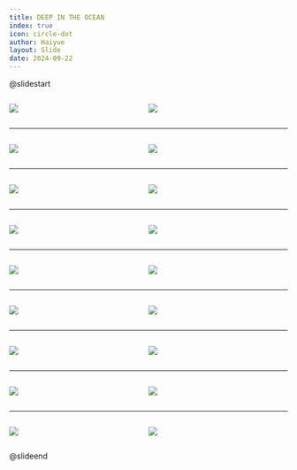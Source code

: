 ```yaml
---
title: DEEP IN THE OCEAN
index: true
icon: circle-dot
author: Haiyue
layout: Slide
date: 2024-09-22
---
```

 
@slidestart

<div style="display:flex">
<div style="flex:1">

![](https://raw.githubusercontent.com/yclord/reading/refs/heads/master/english/Level-L/DEEP%20IN%20THE%20OCEAN/001.webp)
</div>
<div style="flex:1">

![](https://raw.githubusercontent.com/yclord/reading/refs/heads/master/english/Level-L/DEEP%20IN%20THE%20OCEAN/002.webp)
</div>
</div>

---

<div style="display:flex">
<div style="flex:1">

![](https://raw.githubusercontent.com/yclord/reading/refs/heads/master/english/Level-L/DEEP%20IN%20THE%20OCEAN/003.webp)
</div>
<div style="flex:1">

![](https://raw.githubusercontent.com/yclord/reading/refs/heads/master/english/Level-L/DEEP%20IN%20THE%20OCEAN/004.webp)
</div>
</div>

---

<div style="display:flex">
<div style="flex:1">

![](https://raw.githubusercontent.com/yclord/reading/refs/heads/master/english/Level-L/DEEP%20IN%20THE%20OCEAN/005.webp)
</div>
<div style="flex:1">

![](https://raw.githubusercontent.com/yclord/reading/refs/heads/master/english/Level-L/DEEP%20IN%20THE%20OCEAN/006.webp)
</div>
</div>

---

<div style="display:flex">
<div style="flex:1">

![](https://raw.githubusercontent.com/yclord/reading/refs/heads/master/english/Level-L/DEEP%20IN%20THE%20OCEAN/007.webp)
</div>
<div style="flex:1">

![](https://raw.githubusercontent.com/yclord/reading/refs/heads/master/english/Level-L/DEEP%20IN%20THE%20OCEAN/008.webp)
</div>
</div>

---

<div style="display:flex">
<div style="flex:1">

![](https://raw.githubusercontent.com/yclord/reading/refs/heads/master/english/Level-L/DEEP%20IN%20THE%20OCEAN/009.webp)
</div>
<div style="flex:1">

![](https://raw.githubusercontent.com/yclord/reading/refs/heads/master/english/Level-L/DEEP%20IN%20THE%20OCEAN/010.webp)
</div>
</div>

---

<div style="display:flex">
<div style="flex:1">

![](https://raw.githubusercontent.com/yclord/reading/refs/heads/master/english/Level-L/DEEP%20IN%20THE%20OCEAN/011.webp)
</div>
<div style="flex:1">

![](https://raw.githubusercontent.com/yclord/reading/refs/heads/master/english/Level-L/DEEP%20IN%20THE%20OCEAN/012.webp)
</div>
</div>

---

<div style="display:flex">
<div style="flex:1">

![](https://raw.githubusercontent.com/yclord/reading/refs/heads/master/english/Level-L/DEEP%20IN%20THE%20OCEAN/013.webp)
</div>
<div style="flex:1">

![](https://raw.githubusercontent.com/yclord/reading/refs/heads/master/english/Level-L/DEEP%20IN%20THE%20OCEAN/014.webp)
</div>
</div>

---

<div style="display:flex">
<div style="flex:1">

![](https://raw.githubusercontent.com/yclord/reading/refs/heads/master/english/Level-L/DEEP%20IN%20THE%20OCEAN/015.webp)
</div>
<div style="flex:1">

![](https://raw.githubusercontent.com/yclord/reading/refs/heads/master/english/Level-L/DEEP%20IN%20THE%20OCEAN/016.webp)
</div>
</div>

---

<div style="display:flex">
<div style="flex:1">

![](https://raw.githubusercontent.com/yclord/reading/refs/heads/master/english/Level-L/DEEP%20IN%20THE%20OCEAN/017.webp)
</div>
<div style="flex:1">

![](https://raw.githubusercontent.com/yclord/reading/refs/heads/master/english/Level-L/DEEP%20IN%20THE%20OCEAN/018.webp)
</div>
</div>

@slideend